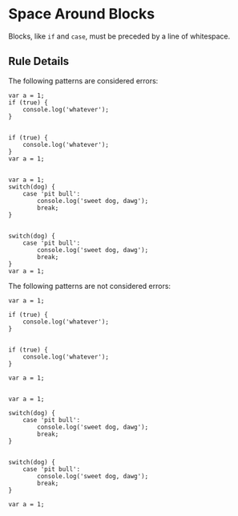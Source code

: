 # Space Around Blocks

Blocks, like `if` and `case`, must be preceded by a line of whitespace.

## Rule Details

The following patterns are considered errors:

	var a = 1;
	if (true) {
		console.log('whatever');
	}


	if (true) {
		console.log('whatever');
	}
	var a = 1;


	var a = 1;
	switch(dog) {
		case 'pit bull':
			console.log('sweet dog, dawg');
			break;
	}


	switch(dog) {
		case 'pit bull':
			console.log('sweet dog, dawg');
			break;
	}
	var a = 1;

The following patterns are not considered errors:

	var a = 1;

	if (true) {
		console.log('whatever');
	}


	if (true) {
		console.log('whatever');
	}

	var a = 1;


	var a = 1;

	switch(dog) {
		case 'pit bull':
			console.log('sweet dog, dawg');
			break;
	}


	switch(dog) {
		case 'pit bull':
			console.log('sweet dog, dawg');
			break;
	}

	var a = 1;
